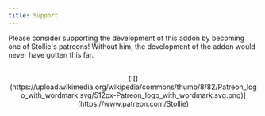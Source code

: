 ```yaml
---
title: Support
---
```


Please consider supporting the development of this addon by becoming one of Stollie's patreons! Without him, the development of the addon would never have gotten this far.	
<br><br/>

<p style="text-align:center">[![](https://upload.wikimedia.org/wikipedia/commons/thumb/8/82/Patreon_logo_with_wordmark.svg/512px-Patreon_logo_with_wordmark.svg.png)](https://www.patreon.com/Stollie)</p>